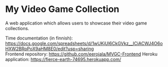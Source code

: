 # My Video Game Collection
A web application which allows users to showcase their video game collections.

Time documentation (in finnish): https://docs.google.com/spreadsheets/d/1wUKjUl6CkGVkz__ICiACWJ4O6oHXW2BRpPoX9aHM8E0/edit?usp=sharing  
Frontend repository:  https://github.com/eerojala/MVGC-Frontend
Heroku application: https://fierce-earth-74695.herokuapp.com/  